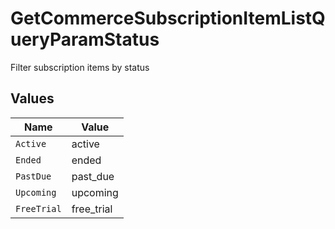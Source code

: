 # GetCommerceSubscriptionItemListQueryParamStatus

Filter subscription items by status


## Values

| Name        | Value       |
| ----------- | ----------- |
| `Active`    | active      |
| `Ended`     | ended       |
| `PastDue`   | past_due    |
| `Upcoming`  | upcoming    |
| `FreeTrial` | free_trial  |